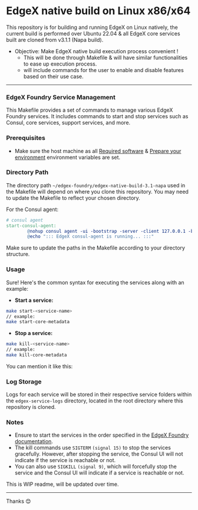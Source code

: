 # EdgeX native build on Linux x86/x64

This repository is for building and running EdgeX on Linux natively, the current build is performed over Ubuntu 22.04 & all EdgeX core services built are cloned from v3.1.1 (Napa build).

* Objective: Make EdgeX native build execution process convenient !
    * This will be done through Makefile & will have similar functionalities to ease up execution process.
    * will include commands for the user to enable and disable features based on their use case.

---

### EdgeX Foundry Service Management

This Makefile provides a set of commands to manage various EdgeX Foundry services. It includes commands to start and stop services such as Consul, core services, support services, and more.

### Prerequisites

- Make sure the host machine as all [Required software](https://docs.edgexfoundry.org/3.1/getting-started/native/Ch-BuildRunOnLinuxDistro/#required-software) & [Prepare your environment](https://docs.edgexfoundry.org/3.1/getting-started/native/Ch-BuildRunOnLinuxDistro/#prepare-your-environment) environment variables are set.

### Directory Path

The directory path `~/edgex-foundry/edgex-native-build-3.1-napa` used in the Makefile will depend on where you clone this repository. You may need to update the Makefile to reflect your chosen directory.

For the Consul agent:

```makefile
# consul agent
start-consul-agent:
        @nohup consul agent -ui -bootstrap -server -client 127.0.0.1 -bind 127.0.0.1 -advertise 127.0.0.1 -data-dir=tmp/consul > ~/edgex-foundry/edgex-native-build-3.1-napa/edgex-service-logs/edgex-consul-agent/nohup.out 2>&1 &
        @echo "::: EdgeX consul-agent is running... :::"
```
Make sure to update the paths in the Makefile according to your directory structure.

### Usage

Sure! Here's the common syntax for executing the services along with an example:

- **Start a service:** 
```bash
make start-<service-name> 
// example:
make start-core-metadata
```
- **Stop a service:**
```bash
make kill-<service-name>
// example:
make kill-core-metadata
```
You can mention it like this:

### Log Storage

Logs for each service will be stored in their respective service folders within the `edgex-service-logs` directory, located in the root directory where this repository is cloned.

### Notes

- Ensure to start the services in the order specified in the [EdgeX Foundry documentation](https://docs.edgexfoundry.org/3.1/getting-started/native/Ch-BuildRunOnLinuxDistro/#run-edgex).
- The kill commands use `SIGTERM` `(signal 15)` to stop the services gracefully. However, after stopping the service, the Consul UI will not indicate if the service is reachable or not. 
- You can also use `SIGKILL` `(signal 9)`, which will forcefully stop the service and the Consul UI will indicate if a service is reachable or not.

This is WIP readme, will be updated over time.

---
Thanks 😊
